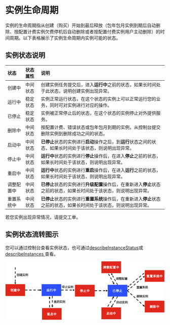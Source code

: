 # 实例生命周期

实例的生命周期指从创建（购买）开始到最后释放（包年包月实例到期后自动删除、按配置计费实例欠费停机后自动删除或者按配置付费实例用户主动删除）的时间周期。以下表格展示了实例生命周期内实例可能的状态。
## 实例状态说明
状态|状态属性|说明
:---|:---|:---|                
创建中|中间状态|创建实例任务提交后，进入**运行中**之前的状态，如果长时间处于此状态，说明创建实例出现异常。                
运行中|稳定状态|实例正常运行状态，在这个状态的实例上可以正常运行您的业务，同时可对实例进行对应的操作。                
已停止|稳定状态|实例被正常停止后的状态，在这个状态的实例停止对外提供服务。                
删除中|中间状态|按配置计费、错误状态或包年包月到期的实例，从控制台提交删除实例到删除成功之间的状态。                
启动中|中间状态|**已停止**状态的实例进行**启动**操作之后，到**运行**状态之间的状态，如果长时间处于该状态，则说明出现异常。                
停止中|中间状态|**运行中**状态的实例进行**停止**操作后，在进入**停止**之前的状态，如果长时间处于该状态，则说明出现异常。                
重启中|中间状态|**运行中**状态的实例进行**重启**操作后，在进入**运行**之前的状态，如果长时间处于该状态，则说明出现异常。                
调整配置中|中间状态|**已停止**状态的实例进行**升级配置**操作后，在重新进入**停止**状态之前的状态，如果长时间处于该状态，则说明出现异常。                
|重置系统中|中间状态|**已停止**状态的实例进行**重置系统**操作后，在重新进入**停止**状态之前的状态，如果长时间处于该状态，则说明出现异常。                

若您实例出现异常情况，请提交工单。
## 实例状态流转图示
您可以通过控制台查看实例状态，也可通过[describeInstanceStatus](https://docs.jdcloud.com/cn/virtual-machines/api/describeinstancestatus?content=API)或[describeInstances
](https://docs.jdcloud.com/cn/virtual-machines/api/describeinstances?content=API)查看。
<div align="center">
<img src="../../../../../image/vm/lifecycle.png" width="700">
</div>
